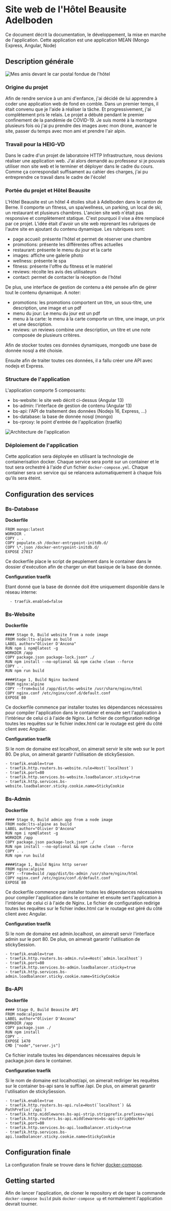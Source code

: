 # Site web de l'Hôtel Beausite Adelboden

Ce document décrit la documentation, le développement, la mise en marche de l'application. Cette application est une application MEAN (Mongo Express, Angular, Node)

## Description générale

![Mes amis devant le car postal fondue de l'hôtel](bs-api/upload/image/promotion_fondue_1641198942771.jpg)

### Origine du projet

Afin de rendre service à un ami d'enfance, j'ai décidé de lui apprendre à coder une application web de fond en comble. Dans un premier temps, il était convenu que je l'aide à réaliser la tâche. Et progressivement, j'ai complètement pris le relais. Le projet a débuté pendant le premier confinement de la pandémie de COVID-19. Je suis monté à la montagne plusieurs fois où j'ai pu prendre des images avec mon drone, avancer le site, passer du temps avec mon ami et prendre l'air alpin.

### Travail pour la HEIG-VD

Dans le cadre d'un projet de laboratoire HTTP Infrastructure, nous devions réaliser une application web. J'ai alors demandé au professeur si je pouvais utiliser mon site web et le terminer et déployer dans le cadre du cours. Comme ça correspondait suffisament au cahier des charges, j'ai pu entreprendre ce travail dans le cadre de l'école!

### Portée du projet et Hôtel Beausite

L'Hôtel Beausite est un hôtel 4 étoiles situé à Adelboden dans le canton de Berne. Il comporte un fitness, un spa/wellness, un parking, un local de ski, un restaurant et plusieurs chambres. L'ancien site web n'était pas responsive et complètement statique. C'est pourquoi il vise a être remplacé par ce projet. L'idée était d'avoir un site web reprenant les rubriques de l'autre site en ajoutant du contenu dynamique. Les rubriques sont:

-   page accueil: présente l'hôtel et permet de réserver une chambre
-   promotions: présente les différentes offres actuelles
-   restaurant: présente le menu du jour et la carte
-   images: affiche une galerie photo
-   wellness: présente le spa
-   fitness: présente l'offre du fitness et le matériel
-   reviews: récolte les avis des utilisateurs
-   contact: permet de contacter la réception de l'hôtel

De plus, une interface de gestion de contenu a été pensée afin de gérer tout le contenu dynamique. A noter:

-   promotions: les promotions comportent un titre, un sous-titre, une description, une image et un pdf
-   menu du jour: Le menu du jour est un pdf
-   menu à la carte: le menu à la carte comporte un titre, une image, un prix et une description.
-   reviews: un reviews combine une description, un titre et une note composée de plusieurs critères.

Afin de stocker toutes ces données dynamiques, mongodb une base de donnée nosql a été choisie.

Ensuite afin de traiter toutes ces données, il a fallu créer une API avec nodejs et Express.

### Structure de l'application

L'application comporte 5 composants:

-   bs-website: le site web décrit ci-dessus (Angular 13)
-   bs-admin: l'interface de gestion de contenu (Angular 13)
-   bs-api: l'API de traitement des données (Nodejs 16, Express, ...)
-   bs-database: la base de donnée nosql (mongo)
-   bs-rproxy: le point d'entrée de l'application (traefik)

![Architecture de l'application](BS_Architecture.jpg)

### Déploiement de l'application

Cette application sera déployée en utilisant la technologie de containerisation docker. Chaque service sera porté sur un container et le tout sera orchestré à l'aide d'un fichier `docker-compose.yml`. Chaque container sera un service qui se relancera automatiquement à chaque fois qu'ils sera éteint.

## Configuration des services

### Bs-Database

**Dockerfile**

    FROM mongo:latest
    WORKDIR .
    COPY . .
    COPY populate.sh /docker-entrypoint-initdb.d/
    COPY \*.json /docker-entrypoint-initdb.d/
    EXPOSE 27017

Ce dockerfile place le script de peuplement dans le container dans le dossier d'exécution afin de charger un état basique de la base de donnée.

**Configuration traefik**

Etant donné que la base de donnée doit être uniquement disponible dans le réseau interne:

      - traefik.enabled=false

### Bs-Website

**Dockerfile**

    #### Stage 0, Build website from a node image
    FROM node:lts-alpine as build
    LABEL author="Olivier D'Ancona"
    RUN npm i npm@latest -g
    WORKDIR /app
    COPY package.json package-lock.json* ./
    RUN npm install --no-optional && npm cache clean --force
    COPY . .
    RUN npm run build

    ####Stage 1, Build Nginx backend
    FROM nginx:alpine
    COPY --from=build /app/dist/bs-website /usr/share/nginx/html
    COPY nginx.conf /etc/nginx/conf.d/default.conf
    EXPOSE 80

Ce dockerfile commence par installer toutes les dépendances nécessaires pour compiler l'application dans le container et ensuite sert l'application à l'intérieur de celui ci à l'aide de Nginx. Le fichier de configuration redirige toutes les requêtes sur le fichier index.html car le routage est géré du côté client avec Angular.

**Configuration traefik**

Si le nom de domaine est localhost, on aimerait servir le site web sur le port 80. De plus, on aimerait garantir l'utilisation de stickySession.

    - traefik.enable=true
    - traefik.http.routers.bs-website.rule=Host(`localhost`)
    - traefik.port=80
    - traefik.http.services.bs-website.loadbalancer.sticky=true
    - traefik.http.services.bs-website.loadbalancer.sticky.cookie.name=StickyCookie

### Bs-Admin

**Dockerfile**

    #### Stage 0, Build admin app from a node image
    FROM node:lts-alpine as build
    LABEL author="Olivier D'Ancona"
    RUN npm i npm@latest -g
    WORKDIR /app
    COPY package.json package-lock.json* ./
    RUN npm install --no-optional && npm cache clean --force
    COPY . .
    RUN npm run build

    ####Stage 1, Build Nginx http server
    FROM nginx:alpine
    COPY --from=build /app/dist/bs-admin /usr/share/nginx/html
    COPY nginx.conf /etc/nginx/conf.d/default.conf
    EXPOSE 80

Ce dockerfile commence par installer toutes les dépendances nécessaires pour compiler l'application dans le container et ensuite sert l'application à l'intérieur de celui ci à l'aide de Nginx. Le fichier de configuration redirige toutes les requêtes sur le fichier index.html car le routage est géré du côté client avec Angular.

**Configuration traefik**

Si le nom de domaine est admin.localhost, on aimerait servir l'interface admin sur le port 80. De plus, on aimerait garantir l'utilisation de stickySession.

    - traefik.enable=true
    - traefik.http.routers.bs-admin.rule=Host(`admin.localhost`)
    - traefik.port=80
    - traefik.http.services.bs-admin.loadbalancer.sticky=true
    - traefik.http.services.bs-admin.loadbalancer.sticky.cookie.name=StickyCookie

### Bs-API

**Dockerfile**

    #### Stage 0, Build Beausite API
    FROM node:alpine
    LABEL author="Olivier D'Ancona"
    WORKDIR /app
    COPY package.json ./
    RUN npm install
    COPY . .
    EXPOSE 1470
    CMD ["node","server.js"]

Ce fichier installe toutes les dépendances nécessaires depuis le package.json dans le container.

**Configuration traefik**

Si le nom de domaine est localhost/api, on aimerait rediriger les requêtes sur le container bs-api sans le suffixe /api. De plus, on aimerait garantir l'utilisation de stickySession.

    - traefik.enable=true
    - traefik.http.routers.bs-api.rule=Host(`localhost`) && PathPrefix(`/api`)
    - traefik.http.middlewares.bs-api-strip.stripprefix.prefixes=/api
    - traefik.http.routers.bs-api.middlewares=bs-api-strip@docker
    - traefik.port=80
    - traefik.http.services.bs-api.loadbalancer.sticky=true
    - traefik.http.services.bs-api.loadbalancer.sticky.cookie.name=StickyCookie

## Configuration finale

La configuration finale se trouve dans le fichier [docker-compose](docker-compose.yml).

## Getting started

Afin de lancer l'application, de cloner le repository et de taper la commande `docker-compose build` puis `docker-compose up` et normalement l'application devrait tourner.

